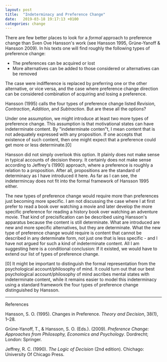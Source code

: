 ```yaml
---
layout: post
title:  "Indeterminacy and Preference Change"
date:   2019-03-18 19:17:13 +0100
categories: change
---
```


There are few better places to look for a *formal* approach to preference change than Sven Ove Hansson's work (see Hansson 1995, Grüne-Yanoff & Hansson 2009). In his texts one will find roughly the following types of preference change:
- The preferences can be acquired or lost
- More alternatives can be added to those considered or alternatives can be removed

The case were indifference is replaced by preferring one or the other alternative, or vice versa, and the case where preference change direction can be considered combination of acquiring and losing a preference. 

Hansson (1995) calls the four types of preference change listed *Revision*, *Contraction*, *Addition*, and *Subtraction*. But are these all the options?

Under one assumption, we might introduce at least two more types of preference change. This assumption is that motivational states can have indeterminate content. By "indeterminate conten"t, I mean content that is not adequately expressed with any proposition. If one accepts that existence of such content, then one might expect that a preference could get more or less determinate.[0]

Hansson did not simply overlook this option. It plainly does not make sense in typical accounts of decision theory. It certainly does not make sense according to Jeffrey's (1990) approach, where a preference is roughly a relation to a proposition. After all, propositions are the standard of determinacy as I have introduced it here. As far as I can see, the indetermincay does not fit into the formal framework of Hansson 1995 either.

The new types of preference change would require more than preferences just becoming more specific. I am not discussing the case where I at first prefer to read a book over watching a movie and later develop the more specific preference for reading a history book over watching an adventure movie. That kind of precisification can be described using Hansson's apparatus because the content is still determinate. What are introduced are new and more specific alternatives, but they are determinate. What the new type of preference change would require is content that cannot be described in any determinate form, not just one that is less specific - and I have not argued for such a kind of indeterminate content. All I am suggesting here is a conditional conclusion: If it existed, we would have to extend our list of types of preference change.


[0] It might be important to distinguish the formal representation from the psychological account/philosophy of mind. It could turn out that our best psychological account/philosophy of mind ascribes mental states with indeterminate content, while it remains easier to model this indeterminacy using a standard framework the four types of preference change distinguished by Hansson.


---

References

Hansson, S. O. (1995). Changes in Preference. *Theory and Decision*, 38(1), 1–28.

Grüne-Yanoff, T., & Hansson, S. O. (Eds.). (2009). *Preference Change: Approaches from Philosophy, Economics and Psychology*. Dordrecht; London: Springer.


Jeffrey, R. C. (1990). *The Logic of Decision* (2nd edition). Chichago: University Of Chicago Press.

